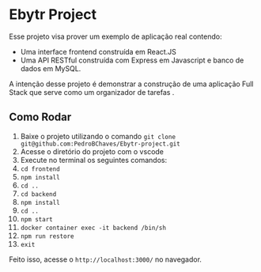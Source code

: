 # Ebytr Project

Esse projeto visa prover um exemplo de aplicação real contendo:

- Uma interface frontend construída em React.JS
- Uma API RESTful construída com Express em Javascript e banco de dados em MySQL.

A intenção desse projeto é demonstrar a construção de uma aplicação Full Stack que serve como um organizador de tarefas .

## Como Rodar

1. Baixe o projeto utilizando o comando `git clone git@github.com:PedroBChaves/Ebytr-project.git`
2. Acesse o diretório do projeto com o vscode
3. Execute no terminal os seguintes comandos:
4. `cd frontend`
5. `npm install`
6. `cd ..`
7. `cd backend`
8. `npm install`
9. `cd ..`
10. `npm start`
11. `docker container exec -it backend /bin/sh`
12. `npm run restore`
13. `exit`

Feito isso, acesse o `http://localhost:3000/` no navegador.